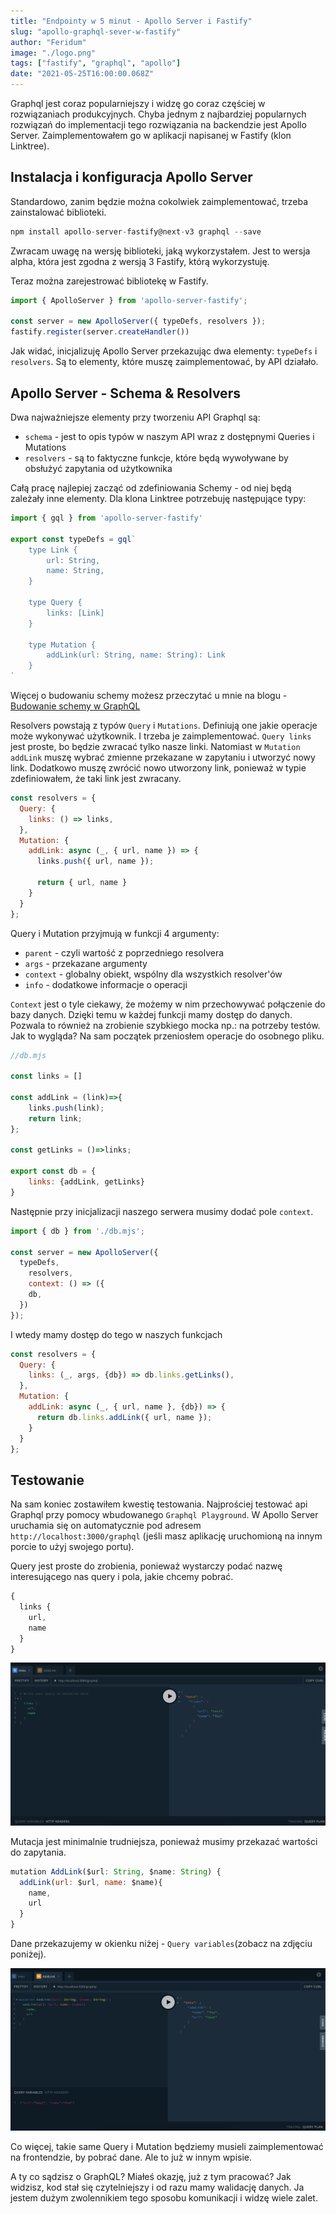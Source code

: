 ```yaml
---
title: "Endpointy w 5 minut - Apollo Server i Fastify"
slug: "apollo-graphql-sever-w-fastify"
author: "Feridum"
image: "./logo.png"
tags: ["fastify", "graphql", "apollo"]
date: "2021-05-25T16:00:00.068Z"
---
```


Graphql jest coraz popularniejszy i widzę go coraz częściej w rozwiązaniach produkcyjnych. Chyba jednym z najbardziej popularnych rozwiązań do implementacji tego rozwiązania na backendzie jest Apollo Server. Zaimplementowałem go w aplikacji napisanej w Fastify (klon Linktree).

<!--more-->

## Instalacja i konfiguracja Apollo Server

Standardowo, zanim będzie można cokolwiek zaimplementować, trzeba zainstalować biblioteki.

```jsx
npm install apollo-server-fastify@next-v3 graphql --save
```

Zwracam uwagę na wersję biblioteki, jaką wykorzystałem. Jest to wersja alpha, która jest zgodna z wersją 3 Fastify, którą wykorzystuję.

Teraz można zarejestrować bibliotekę w Fastify.

```jsx
import { ApolloServer } from 'apollo-server-fastify';

const server = new ApolloServer({ typeDefs, resolvers });
fastify.register(server.createHandler())
```

Jak widać, inicjalizuję Apollo Server przekazując dwa elementy: `typeDefs` i `resolvers`. Są to elementy, które muszę zaimplementować, by API działało.

## Apollo Server - Schema & Resolvers

Dwa najważniejsze elementy przy tworzeniu API Graphql są: 

- `schema` - jest to opis typów w naszym API wraz z dostępnymi Queries i Mutations
- `resolvers` - są to faktyczne funkcje, które będą wywoływane by obsłużyć zapytania od użytkownika

Całą pracę najlepiej zacząć od zdefiniowania Schemy - od niej będą zależały inne elementy. Dla klona Linktree potrzebuję następujące typy:

```jsx
import { gql } from 'apollo-server-fastify'

export const typeDefs = gql`
    type Link {
        url: String,
        name: String,
    }

    type Query {
        links: [Link]
    }

    type Mutation {
        addLink(url: String, name: String): Link
    }
`
```

Więcej o budowaniu schemy możesz przeczytać u mnie na blogu - [Budowanie schemy w GraphQL](https://fsgeek.pl/post/graphql-wlasne-typy/)

Resolvers powstają z typów `Query` i `Mutations`. Definiują one jakie operacje może wykonywać użytkownik. I trzeba je zaimplementować. `Query links` jest proste, bo będzie zwracać tylko nasze linki. Natomiast w `Mutation addLink` muszę wybrać zmienne przekazane w zapytaniu i utworzyć nowy link. Dodatkowo muszę zwrócić nowo utworzony link, ponieważ w typie zdefiniowałem, że taki link jest zwracany.

```jsx
const resolvers = {
  Query: {
    links: () => links,
  },
  Mutation: {
    addLink: async (_, { url, name }) => {
      links.push({ url, name });

      return { url, name }
    }
  }
};
```

Query i Mutation przyjmują w funkcji 4 argumenty: 

- `parent` - czyli wartość z poprzedniego resolvera
- `args` - przekazane argumenty
- `context` - globalny obiekt, wspólny dla wszystkich resolver'ów
- `info` - dodatkowe informacje o operacji

`Context` jest o tyle ciekawy, że możemy w nim przechowywać połączenie do bazy danych. Dzięki temu w każdej funkcji mamy dostęp do danych. Pozwala to również na zrobienie szybkiego mocka np.: na potrzeby testów. Jak to wygląda? Na sam początek przeniosłem operacje do osobnego pliku. 

```jsx
//db.mjs

const links = []

const addLink = (link)=>{
    links.push(link);
    return link;
};

const getLinks = ()=>links;

export const db = {
    links: {addLink, getLinks}
}
```

Następnie przy inicjalizacji naszego serwera musimy dodać pole `context`.

```jsx
import { db } from './db.mjs';

const server = new ApolloServer({
  typeDefs, 
	resolvers, 
	context: () => ({
    db,
  })
});
```

I wtedy mamy dostęp do tego w naszych funkcjach 

```jsx
const resolvers = {
  Query: {
    links: (_, args, {db}) => db.links.getLinks(),
  },
  Mutation: {
    addLink: async (_, { url, name }, {db}) => {
      return db.links.addLink({ url, name });
    }
  }
};
```

## Testowanie

Na sam koniec zostawiłem kwestię testowania. Najprościej testować api Graphql przy pomocy wbudowanego `Graphql Playground`. W Apollo Server uruchamia się on automatycznie pod adresem `http://localhost:3000/graphql` (jeśli masz aplikację uruchomioną na innym porcie to użyj swojego portu).

Query jest proste do zrobienia, ponieważ wystarczy podać nazwę interesującego nas query i pola, jakie chcemy pobrać.

```jsx
{
  links {
    url,
    name
  }
}
```

![testowanie query](./query.png)

Mutacja jest minimalnie trudniejsza, ponieważ musimy przekazać wartości do zapytania.

```jsx
mutation AddLink($url: String, $name: String) {
  addLink(url: $url, name: $name){
    name,
    url
  }
}
```

Dane przekazujemy w okienku niżej - `Query variables`(zobacz na zdjęciu poniżej).

![testowanie mutacji](./mutation.png)

Co więcej, takie same Query i Mutation będziemy musieli zaimplementować na frontendzie, by pobrać dane. Ale to już w innym wpisie.

A ty co sądzisz o GraphQL? Miałeś okazję, już z tym pracować? Jak widzisz, kod stał się czytelniejszy i od razu mamy walidację danych. Ja jestem dużym zwolennikiem tego sposobu komunikacji i widzę wiele zalet.
